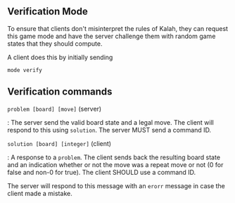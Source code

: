 Verification Mode
-----------------

To ensure that clients don't misinterpret the rules of Kalah, they can
request this game mode and have the server challenge them with random
game states that they should compute.

A client does this by initially sending

	mode verify

Verification commands
---------------------

`problem [board] [move]` (server)

: The server send the valid board state and a legal move.  The client
  will respond to this using `solution`.  The server MUST send a
  command ID.

`solution [board] [integer]` (client)

: A response to a `problem`.  The client sends back the resulting
  board state and an indication whether or not the move was a repeat
  move or not (0 for false and non-0 for true).  The client SHOULD use
  a command ID.

  The server will respond to this message with an `erorr` message in
  case the client made a mistake.
